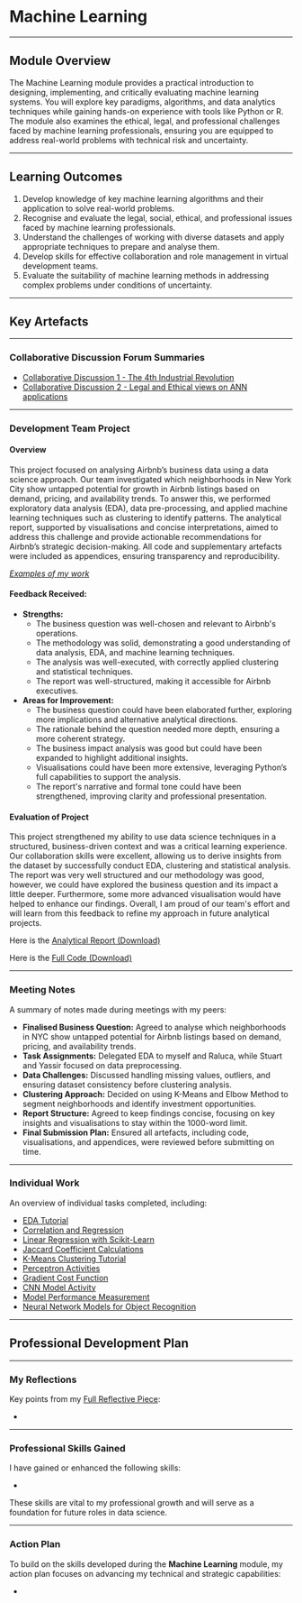 # Machine Learning

---

## Module Overview

The Machine Learning module provides a practical introduction to designing, implementing, and critically evaluating machine learning systems. You will explore key paradigms, algorithms, and data analytics techniques while gaining hands-on experience with tools like Python or R. The module also examines the ethical, legal, and professional challenges faced by machine learning professionals, ensuring you are equipped to address real-world problems with technical risk and uncertainty.

---

## Learning Outcomes

1. Develop knowledge of key machine learning algorithms and their application to solve real-world problems.
2. Recognise and evaluate the legal, social, ethical, and professional issues faced by machine learning professionals.
3. Understand the challenges of working with diverse datasets and apply appropriate techniques to prepare and analyse them.
4. Develop skills for effective collaboration and role management in virtual development teams.
5. Evaluate the suitability of machine learning methods in addressing complex problems under conditions of uncertainty.

---

## Key Artefacts

---

### Collaborative Discussion Forum Summaries

- [Collaborative Discussion 1 - The 4th Industrial Revolution](./Collaborative_Discussions/Collaborative_Discussion_1/README.md)
- [Collaborative Discussion 2 - Legal and Ethical views on ANN applications](./Collaborative_Discussions/Collaborative_Discussion_2/README.md)

---

### Development Team Project

#### Overview

This project focused on analysing Airbnb’s business data using a data science approach. Our team investigated which neighborhoods in New York City show untapped potential for growth in Airbnb listings based on demand, pricing, and availability trends. To answer this, we performed exploratory data analysis (EDA), data pre-processing, and applied machine learning techniques such as clustering to identify patterns. The analytical report, supported by visualisations and concise interpretations, aimed to address this challenge and provide actionable recommendations for Airbnb’s strategic decision-making. All code and supplementary artefacts were included as appendices, ensuring transparency and reproducibility.

*[Examples of my work](./Team_Exercises/README.md)*

#### Feedback Received:
- **Strengths:**
  - The business question was well-chosen and relevant to Airbnb's operations.
  - The methodology was solid, demonstrating a good understanding of data analysis, EDA, and machine learning techniques.
  - The analysis was well-executed, with correctly applied clustering and statistical techniques.
  - The report was well-structured, making it accessible for Airbnb executives.
- **Areas for Improvement:**
  - The business question could have been elaborated further, exploring more implications and alternative analytical directions.
  - The rationale behind the question needed more depth, ensuring a more coherent strategy.
  - The business impact analysis was good but could have been expanded to highlight additional insights.
  - Visualisations could have been more extensive, leveraging Python’s full capabilities to support the analysis.
  - The report's narrative and formal tone could have been strengthened, improving clarity and professional presentation.

#### Evaluation of Project

This project strengthened my ability to use data science techniques in a structured, business-driven context and was a critical learning experience. Our collaboration skills were excellent, allowing us to derive insights from the dataset by successfully conduct EDA, clustering and statistical analysis. The report was very well structured and our methodology was good, however, we could have explored the business question and its impact a little deeper. Furthermore, some more advanced visualisation would have helped to enhance our findings. Overall, I am proud of our team's effort and will learn from this feedback to refine my approach in future analytical projects.

Here is the [Analytical Report (Download)](Team_Exercises/Examples/team_project_report.docx)

Here is the [Full Code (Download)](Team_Exercises/Examples/exploratory_analysis.ipynb)

---

### Meeting Notes

A summary of notes made during meetings with my peers:

- **Finalised Business Question:** Agreed to analyse which neighborhoods in NYC show untapped potential for Airbnb listings based on demand, pricing, and availability trends.
- **Task Assignments:** Delegated EDA to myself and Raluca, while Stuart and Yassir focused on data preprocessing.
- **Data Challenges:** Discussed handling missing values, outliers, and ensuring dataset consistency before clustering analysis.
- **Clustering Approach:** Decided on using K-Means and Elbow Method to segment neighborhoods and identify investment opportunities.
- **Report Structure:** Agreed to keep findings concise, focusing on key insights and visualisations to stay within the 1000-word limit.
- **Final Submission Plan:** Ensured all artefacts, including code, visualisations, and appendices, were reviewed before submitting on time.

---

### Individual Work

An overview of individual tasks completed, including:

- [EDA Tutorial](./Individual_Work/EDA_Tutorial/README.md)
- [Correlation and Regression](./Individual_Work/Correlation_and_Regression/README.md)
- [Linear Regression with Scikit-Learn](./Individual_Work/Linear_Regression_with_Scikit-Learn/README.md)
- [Jaccard Coefficient Calculations](./Individual_Work/Jaccard_Coefficient_Calculations/README.md)
- [K-Means Clustering Tutorial](./Individual_Work/K-Means_Clustering_Tutorial/README.md)
- [Perceptron Activities](./Individual_Work/Perceptron_Activities/README.md)
- [Gradient Cost Function](./Individual_Work/Gradient_Cost_Function/README.md)
- [CNN Model Activity](./Individual_Work/CNN_Model_Activity/README.md)
- [Model Performance Measurement](./Individual_Work/Model_Performance_Measurement/README.md)
- [Neural Network Models for Object Recognition](./Individual_Work/Neural_Network_Models_for_Object_Recognition/README.md)

---

## Professional Development Plan

---

### My Reflections

Key points from my [Full Reflective Piece](./Professional_Development/reflection.md):

- 

---

### Professional Skills Gained

I have gained or enhanced the following skills:

- 

These skills are vital to my professional growth and will serve as a foundation for future roles in data science.

---

### Action Plan

To build on the skills developed during the **Machine Learning** module, my action plan focuses on advancing my technical and strategic capabilities:

- 
